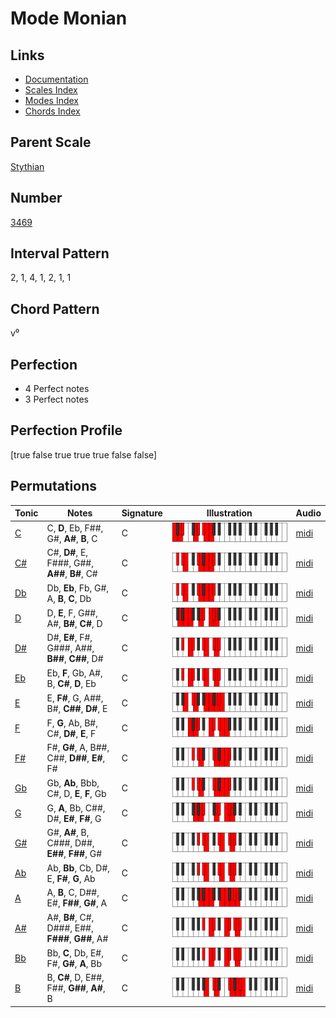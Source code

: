 # Mode Monian

## Links

- [Documentation](README.md)
- [Scales Index](Scales.md)
- [Modes Index](Modes.md)
- [Chords Index](Chords.md)

## Parent Scale

[Stythian](ScaleStythian.md)

## Number

[3469](https://ianring.com/musictheory/scales/3469)

## Interval Pattern

2, 1, 4, 1, 2, 1, 1

## Chord Pattern

v⁰

## Perfection

- 4 Perfect notes
- 3 Perfect notes

## Perfection Profile

[true false true true true false false]

## Permutations

| Tonic | Notes | Signature | Illustration | Audio |
|-------|-------|-----------|--------------|-------|
| [C](ModeCNaturalMonian.md) | C, **D**, Eb, F##, G#, **A#**, **B**, C | C | ![CNaturalMonian](ModeCNaturalMonian.png) | [midi](https://github.com/edipermadi/music/blob/main/docs/ModeCNaturalMonian.mid?raw=true) |
| [C#](ModeCSharpMonian.md) | C#, **D#**, E, F###, G##, **A##**, **B#**, C# | C | ![CSharpMonian](ModeCSharpMonian.png) | [midi](https://github.com/edipermadi/music/blob/main/docs/ModeCSharpMonian.mid?raw=true) |
| [Db](ModeDFlatMonian.md) | Db, **Eb**, Fb, G#, A, **B**, **C**, Db | C | ![DFlatMonian](ModeDFlatMonian.png) | [midi](https://github.com/edipermadi/music/blob/main/docs/ModeDFlatMonian.mid?raw=true) |
| [D](ModeDNaturalMonian.md) | D, **E**, F, G##, A#, **B#**, **C#**, D | C | ![DNaturalMonian](ModeDNaturalMonian.png) | [midi](https://github.com/edipermadi/music/blob/main/docs/ModeDNaturalMonian.mid?raw=true) |
| [D#](ModeDSharpMonian.md) | D#, **E#**, F#, G###, A##, **B##**, **C##**, D# | C | ![DSharpMonian](ModeDSharpMonian.png) | [midi](https://github.com/edipermadi/music/blob/main/docs/ModeDSharpMonian.mid?raw=true) |
| [Eb](ModeEFlatMonian.md) | Eb, **F**, Gb, A#, B, **C#**, **D**, Eb | C | ![EFlatMonian](ModeEFlatMonian.png) | [midi](https://github.com/edipermadi/music/blob/main/docs/ModeEFlatMonian.mid?raw=true) |
| [E](ModeENaturalMonian.md) | E, **F#**, G, A##, B#, **C##**, **D#**, E | C | ![ENaturalMonian](ModeENaturalMonian.png) | [midi](https://github.com/edipermadi/music/blob/main/docs/ModeENaturalMonian.mid?raw=true) |
| [F](ModeFNaturalMonian.md) | F, **G**, Ab, B#, C#, **D#**, **E**, F | C | ![FNaturalMonian](ModeFNaturalMonian.png) | [midi](https://github.com/edipermadi/music/blob/main/docs/ModeFNaturalMonian.mid?raw=true) |
| [F#](ModeFSharpMonian.md) | F#, **G#**, A, B##, C##, **D##**, **E#**, F# | C | ![FSharpMonian](ModeFSharpMonian.png) | [midi](https://github.com/edipermadi/music/blob/main/docs/ModeFSharpMonian.mid?raw=true) |
| [Gb](ModeGFlatMonian.md) | Gb, **Ab**, Bbb, C#, D, **E**, **F**, Gb | C | ![GFlatMonian](ModeGFlatMonian.png) | [midi](https://github.com/edipermadi/music/blob/main/docs/ModeGFlatMonian.mid?raw=true) |
| [G](ModeGNaturalMonian.md) | G, **A**, Bb, C##, D#, **E#**, **F#**, G | C | ![GNaturalMonian](ModeGNaturalMonian.png) | [midi](https://github.com/edipermadi/music/blob/main/docs/ModeGNaturalMonian.mid?raw=true) |
| [G#](ModeGSharpMonian.md) | G#, **A#**, B, C###, D##, **E##**, **F##**, G# | C | ![GSharpMonian](ModeGSharpMonian.png) | [midi](https://github.com/edipermadi/music/blob/main/docs/ModeGSharpMonian.mid?raw=true) |
| [Ab](ModeAFlatMonian.md) | Ab, **Bb**, Cb, D#, E, **F#**, **G**, Ab | C | ![AFlatMonian](ModeAFlatMonian.png) | [midi](https://github.com/edipermadi/music/blob/main/docs/ModeAFlatMonian.mid?raw=true) |
| [A](ModeANaturalMonian.md) | A, **B**, C, D##, E#, **F##**, **G#**, A | C | ![ANaturalMonian](ModeANaturalMonian.png) | [midi](https://github.com/edipermadi/music/blob/main/docs/ModeANaturalMonian.mid?raw=true) |
| [A#](ModeASharpMonian.md) | A#, **B#**, C#, D###, E##, **F###**, **G##**, A# | C | ![ASharpMonian](ModeASharpMonian.png) | [midi](https://github.com/edipermadi/music/blob/main/docs/ModeASharpMonian.mid?raw=true) |
| [Bb](ModeBFlatMonian.md) | Bb, **C**, Db, E#, F#, **G#**, **A**, Bb | C | ![BFlatMonian](ModeBFlatMonian.png) | [midi](https://github.com/edipermadi/music/blob/main/docs/ModeBFlatMonian.mid?raw=true) |
| [B](ModeBNaturalMonian.md) | B, **C#**, D, E##, F##, **G##**, **A#**, B | C | ![BNaturalMonian](ModeBNaturalMonian.png) | [midi](https://github.com/edipermadi/music/blob/main/docs/ModeBNaturalMonian.mid?raw=true) |

